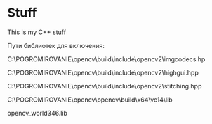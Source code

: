 # Stuff
This is my C++ stuff

Пути библиотек для включения:

C:\POGROMIROVANIE\opencv\build\include\opencv2\imgcodecs.hp

C:\POGROMIROVANIE\opencv\build\include\opencv2\highgui.hpp

C:\POGROMIROVANIE\opencv\build\include\opencv2\stitching.hpp

C:\POGROMIROVANIE\opencv\opencv\build\x64\vc14\lib

opencv_world346.lib
